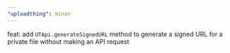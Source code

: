 ```yaml
---
"uploadthing": minor
---
```


feat: add `UTApi.generateSignedURL` method to generate a signed URL for a
private file without making an API request
